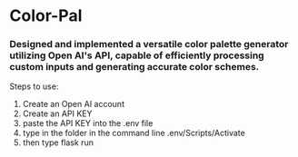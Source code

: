 # Color-Pal
###	Designed and implemented a versatile color palette generator utilizing Open AI's API, capable of efficiently processing custom inputs and generating accurate color schemes.
Steps to use: 
1. Create an Open AI account
2. Create an API KEY
3. paste the API KEY into the .env file
4. type in the folder in the command line .env/Scripts/Activate
5. then type flask run
